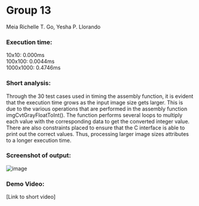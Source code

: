 # Group 13
Meia Richelle T. Go, Yesha P. Llorando

### Execution time:
10x10: 0.000ms<br>
100x100: 0.0044ms<br>
1000x1000: 0.4746ms<br>

### Short analysis:
Through the 30 test cases used in timing the assembly function, it is evident that the execution time grows as the input image size gets larger. This is due to the various operations that are performed in the assembly function imgCvtGrayFloatToInt(). The function performs several loops to multiply each value with the corresponding data to get the converted integer value. There are also constraints placed to ensure that the C interface is able to print out the correct values. Thus, processing larger image sizes attributes to a longer execution time.  

### Screenshot of output:

![image](https://github.com/user-attachments/assets/19aa7429-b140-4c66-9c3a-08600d6f8970)


### Demo Video:
[Link to short video]
